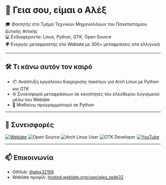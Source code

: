 # 👋 Γεια σου, είμαι ο Αλέξ

🎓 Φοιτητής στο Τμήμα Τεχνικών Μηχανολόγων του Πανεπιστημίου Δυτικής Αττικής  
💻 Ενδιαφέροντα: Linux, Python, GTK, Open Source  
🌍 Ενεργός μεταφραστής στο Weblate με 300+ μεταφράσεις στα ελληνικά  

---

## 🛠️ Τι κάνω αυτόν τον καιρό

- 📦 Ανάπτυξη εργαλείου διαχείρισης πακέτων για Arch Linux με Python και GTK
- 🌐 Συνεισφορά μεταφράσεων σε κοινότητες του ελεύθερου λογισμικού μέσω του Weblate
- 🐍 Μαθαίνω προγραμματισμό σε Python

---

## 🌟 Συνεισφορές

[![Weblate](https://img.shields.io/badge/Weblate-Contributor-%230092D4?logo=weblate&logoColor=white)](https://hosted.weblate.org/user/alex_tade32/)
![Open Source](https://img.shields.io/badge/open--source-%E2%9C%A8-brightgreen)
![Arch Linux User](https://img.shields.io/badge/Arch_Linux-%231793d1?logo=arch-linux&logoColor=white)
![GTK Developer](https://img.shields.io/badge/GTK-Developer-green?logo=gtk)
[![YouTube](https://img.shields.io/badge/YouTube-Subscribe-red?logo=youtube&logoColor=white)](https://www.youtube.com/@alexalexad1172)


---

## 📫 Επικοινωνία

- GitHub: [@alex32156](https://github.com/alex32156)
- Weblate προφίλ: [hosted.weblate.org/user/alex_tade32](https://hosted.weblate.org/user/alex_tade32)

